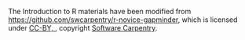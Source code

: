The Introduction to R materials have been modified from
https://github.com/swcarpentry/r-novice-gapminder, which is licensed under
[CC-BY, ](https://creativecommons.org/licenses/by/4.0/), copyright [Software
Carpentry](http://software-carpentry.org/).
